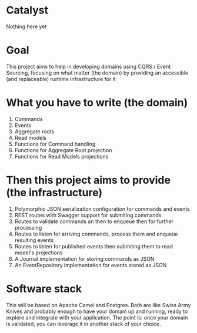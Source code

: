 # Catalyst
Nothing here yet

# Goal
This project aims to help in developing domains using CQRS /  Event Sourcing, focusing on what matter (the domain) by providing an accessible (and replaceable) runtime infrastructure for it

# What you have to write (the domain)
1. Commands
2. Events
3. Aggregate roots
4. Read models
5. Functions for Command handling
6. Functions for Aggregate Root projection 
7. Functions for Read Models projections

# Then this project aims to provide (the infrastructure)
1. Polymorphic JSON serialization configuration for commands and events 
2. REST routes with Swagger support for submiting commands
3. Routes to validate commands an then to enqueue then for further processing
4. Routes to listen for arriving commands, process them and enqueue resulting events
5. Routes to listen for published events then submiting them to read model's projections
6. A Journal implementation for storing commands as JSON
7. An EventRepository implementation for events stored as JSON

# Software stack
This will be based on Apache Camel and Postgres. Both are like Swiss Army Knives and probably enough to have your domain up and running, ready to explore and integrate with your application. The point is: once your domain is validated, you can leverage it in another stack of your choice. 
